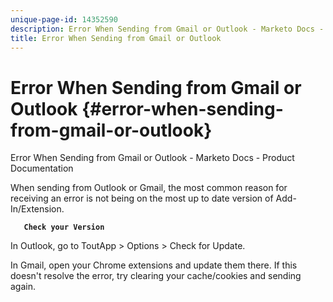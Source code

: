 ```yaml
---
unique-page-id: 14352590
description: Error When Sending from Gmail or Outlook - Marketo Docs - Product Documentation
title: Error When Sending from Gmail or Outlook
---
```


# Error When Sending from Gmail or Outlook {#error-when-sending-from-gmail-or-outlook}

Error When Sending from Gmail or Outlook - Marketo Docs - Product Documentation

When sending from Outlook or Gmail, the most common reason for receiving an error is not being on the most up to date version of Add-In/Extension.

**`  
Check your Version`**

In Outlook, go to ToutApp > Options > Check for Update.

In Gmail, open your Chrome extensions and update them there. If this doesn't resolve the error, try clearing your cache/cookies and sending again.

